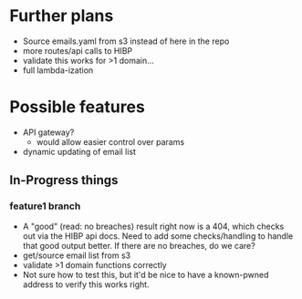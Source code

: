 # Further plans
- Source emails.yaml from s3 instead of here in the repo
- more routes/api calls to HIBP
- validate this works for >1 domain...
- full lambda-ization

# Possible features
- API gateway?
  - would allow easier control over params
- dynamic updating of email list

## In-Progress things
### feature1 branch
- A "good" (read: no breaches) result right now is a 404, which checks out via the HIBP api docs.  Need to add some checks/handling to handle that good output better.  If there are no breaches, do we care?  
- get/source email list from s3
- validate >1 domain functions correctly
- Not sure how to test this, but it'd be nice to have a known-pwned address to verify this works right. 